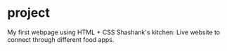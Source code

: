 # project

My first webpage using HTML + CSS 
Shashank's kitchen: Live website to connect through different food apps.
